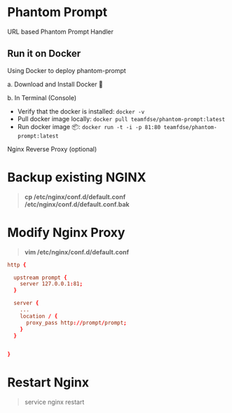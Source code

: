# Phantom Prompt

URL based Phantom Prompt Handler


## Run it on Docker

Using Docker to deploy phantom-prompt

a. Download and Install Docker 🐳

b. In Terminal (Console)

- Verify that the docker is installed: `docker -v`
- Pull docker image locally: `docker pull teamfdse/phantom-prompt:latest`
- Run docker image 📦: `docker run -t -i -p 81:80 teamfdse/phantom-prompt:latest`



Nginx Reverse Proxy (optional)

# Backup existing NGINX
> **cp /etc/nginx/conf.d/default.conf /etc/nginx/conf.d/default.conf.bak**

# Modify Nginx Proxy
> **vim /etc/nginx/conf.d/default.conf**


```conf
http {

  upstream prompt {
    server 127.0.0.1:81;
  }

  server {
    ...
    location / {
      proxy_pass http://prompt/prompt;
    }
  }


}
```

# Restart Nginx
> service nginx restart 
